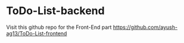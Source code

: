 # ToDo-List-backend
Visit this github repo for the Front-End part
https://github.com/ayush-ag13/ToDo-List-frontend
